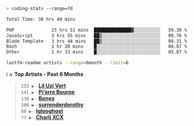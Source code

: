 ```zsh
> coding-stats --range=7d
```

<!--START_SECTION:waka-->

```txt
Total Time: 38 hrs 40 mins

PHP              23 hrs 51 mins  ██████████████▓░░░░░░░░░░   59.30 %
JavaScript       3 hrs 55 mins   ██▒░░░░░░░░░░░░░░░░░░░░░░   09.76 %
Blade Template   3 hrs 44 mins   ██▒░░░░░░░░░░░░░░░░░░░░░░   09.31 %
Bash             1 hr 38 mins    █░░░░░░░░░░░░░░░░░░░░░░░░   04.07 %
Other            1 hr 33 mins    █░░░░░░░░░░░░░░░░░░░░░░░░   03.87 %
```

<!--END_SECTION:waka-->

```zsh
lastfm-readme artists --range=6month --limit=6
```

<!--START_LASTFM_ARTISTS:{"period": "6month", "rows": 6}-->
<a href="https://last.fm" target="_blank"><img src="https://user-images.githubusercontent.com/17434202/215290617-e793598d-d7c9-428f-9975-156db1ba89cc.svg" alt="Last.fm Logo" width="18" height="13"/></a> **Top Artists - Past 6 Months**

> `233 ▶️` ∙ **[Lil Uzi Vert](https://www.last.fm/music/Lil+Uzi+Vert)**<br/>
> `141 ▶️` ∙ **[Pi’erre Bourne](https://www.last.fm/music/Pi%E2%80%99erre+Bourne)**<br/>
> `139 ▶️` ∙ **[Bones](https://www.last.fm/music/Bones)**<br/>
> `109 ▶️` ∙ **[surrenderdorothy](https://www.last.fm/music/surrenderdorothy)**<br/>
> `88 ▶️` ∙ **[Iglooghost](https://www.last.fm/music/Iglooghost)**<br/>
> `77 ▶️` ∙ **[Charli XCX](https://www.last.fm/music/Charli+XCX)**<br/>
<!--END_LASTFM_ARTISTS-->
